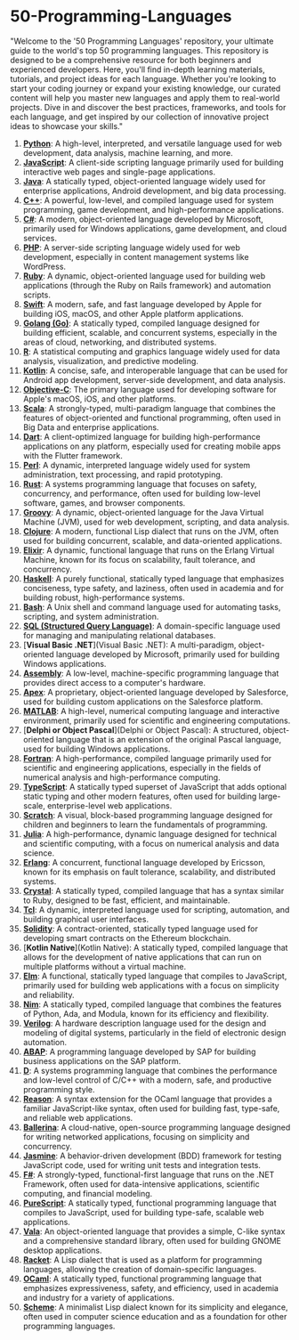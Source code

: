 # 50-Programming-Languages

"Welcome to the '50 Programming Languages' repository, your ultimate guide to the world's top 50 programming languages. This repository is designed to be a comprehensive resource for both beginners and experienced developers. Here, you'll find in-depth learning materials, tutorials, and project ideas for each language. Whether you're looking to start your coding journey or expand your existing knowledge, our curated content will help you master new languages and apply them to real-world projects. Dive in and discover the best practices, frameworks, and tools for each language, and get inspired by our collection of innovative project ideas to showcase your skills."

1. [**Python**](Python): A high-level, interpreted, and versatile language used for web development, data analysis, machine learning, and more.
2. [**JavaScript**](JavaScript): A client-side scripting language primarily used for building interactive web pages and single-page applications.
3. [**Java**](Java): A statically typed, object-oriented language widely used for enterprise applications, Android development, and big data processing.
4. [**C++**](C++): A powerful, low-level, and compiled language used for system programming, game development, and high-performance applications.
5. [**C#**](C#): A modern, object-oriented language developed by Microsoft, primarily used for Windows applications, game development, and cloud services.
6. [**PHP**](PHP): A server-side scripting language widely used for web development, especially in content management systems like WordPress.
7. [**Ruby**](Ruby): A dynamic, object-oriented language used for building web applications (through the Ruby on Rails framework) and automation scripts.
8. [**Swift**](Swift): A modern, safe, and fast language developed by Apple for building iOS, macOS, and other Apple platform applications.
9. [**Golang (Go)**](Golang (Go)): A statically typed, compiled language designed for building efficient, scalable, and concurrent systems, especially in the areas of cloud, networking, and distributed systems.
10. [**R**](R): A statistical computing and graphics language widely used for data analysis, visualization, and predictive modeling.
11. [**Kotlin**](Kotlin): A concise, safe, and interoperable language that can be used for Android app development, server-side development, and data analysis.
12. [**Objective-C**](Objective-C): The primary language used for developing software for Apple's macOS, iOS, and other platforms.
13. [**Scala**](Scala): A strongly-typed, multi-paradigm language that combines the features of object-oriented and functional programming, often used in Big Data and enterprise applications.
14. [**Dart**](Dart): A client-optimized language for building high-performance applications on any platform, especially used for creating mobile apps with the Flutter framework.
15. [**Perl**](Perl): A dynamic, interpreted language widely used for system administration, text processing, and rapid prototyping.
16. [**Rust**](Rust): A systems programming language that focuses on safety, concurrency, and performance, often used for building low-level software, games, and browser components.
17. [**Groovy**](Groovy): A dynamic, object-oriented language for the Java Virtual Machine (JVM), used for web development, scripting, and data analysis.
18. [**Clojure**](Clojure): A modern, functional Lisp dialect that runs on the JVM, often used for building concurrent, scalable, and data-oriented applications.
19. [**Elixir**](Elixir): A dynamic, functional language that runs on the Erlang Virtual Machine, known for its focus on scalability, fault tolerance, and concurrency.
20. [**Haskell**](Haskell): A purely functional, statically typed language that emphasizes conciseness, type safety, and laziness, often used in academia and for building robust, high-performance systems.
21. [**Bash**](Bash): A Unix shell and command language used for automating tasks, scripting, and system administration.
22. [**SQL (Structured Query Language)**](SQL (Structured Query Language)): A domain-specific language used for managing and manipulating relational databases.
23. [**Visual Basic .NET**](Visual Basic .NET): A multi-paradigm, object-oriented language developed by Microsoft, primarily used for building Windows applications.
24. [**Assembly**](Assembly): A low-level, machine-specific programming language that provides direct access to a computer's hardware.
25. [**Apex**](Apex): A proprietary, object-oriented language developed by Salesforce, used for building custom applications on the Salesforce platform.
26. [**MATLAB**](MATLAB): A high-level, numerical computing language and interactive environment, primarily used for scientific and engineering computations.
27. [**Delphi or Object Pascal**](Delphi or Object Pascal): A structured, object-oriented language that is an extension of the original Pascal language, used for building Windows applications.
28. [**Fortran**](Fortran): A high-performance, compiled language primarily used for scientific and engineering applications, especially in the fields of numerical analysis and high-performance computing.
29. [**TypeScript**](TypeScript): A statically typed superset of JavaScript that adds optional static typing and other modern features, often used for building large-scale, enterprise-level web applications.
30. [**Scratch**](Scratch): A visual, block-based programming language designed for children and beginners to learn the fundamentals of programming.
31. [**Julia**](Julia): A high-performance, dynamic language designed for technical and scientific computing, with a focus on numerical analysis and data science.
32. [**Erlang**](Erlang): A concurrent, functional language developed by Ericsson, known for its emphasis on fault tolerance, scalability, and distributed systems.
33. [**Crystal**](Crystal): A statically typed, compiled language that has a syntax similar to Ruby, designed to be fast, efficient, and maintainable.
34. [**Tcl**](Tcl): A dynamic, interpreted language used for scripting, automation, and building graphical user interfaces.
35. [**Solidity**](Solidity): A contract-oriented, statically typed language used for developing smart contracts on the Ethereum blockchain.
36. [**Kotlin Native**](Kotlin Native): A statically typed, compiled language that allows for the development of native applications that can run on multiple platforms without a virtual machine.
37. [**Elm**](Elm): A functional, statically typed language that compiles to JavaScript, primarily used for building web applications with a focus on simplicity and reliability.
38. [**Nim**](Nim): A statically typed, compiled language that combines the features of Python, Ada, and Modula, known for its efficiency and flexibility.
39. [**Verilog**](Verilog): A hardware description language used for the design and modeling of digital systems, particularly in the field of electronic design automation.
40. [**ABAP**](ABAP): A programming language developed by SAP for building business applications on the SAP platform.
41. [**D**](D): A systems programming language that combines the performance and low-level control of C/C++ with a modern, safe, and productive programming style.
42. [**Reason**](Reason): A syntax extension for the OCaml language that provides a familiar JavaScript-like syntax, often used for building fast, type-safe, and reliable web applications.
43. [**Ballerina**](Ballerina): A cloud-native, open-source programming language designed for writing networked applications, focusing on simplicity and concurrency.
44. [**Jasmine**](Jasmine): A behavior-driven development (BDD) framework for testing JavaScript code, used for writing unit tests and integration tests.
45. [**F#**](F#): A strongly-typed, functional-first language that runs on the .NET Framework, often used for data-intensive applications, scientific computing, and financial modeling.
46. [**PureScript**](PureScript): A statically typed, functional programming language that compiles to JavaScript, used for building type-safe, scalable web applications.
47. [**Vala**](Vala): An object-oriented language that provides a simple, C-like syntax and a comprehensive standard library, often used for building GNOME desktop applications.
48. [**Racket**](Racket): A Lisp dialect that is used as a platform for programming languages, allowing the creation of domain-specific languages.
49. [**OCaml**](OCaml): A statically typed, functional programming language that emphasizes expressiveness, safety, and efficiency, used in academia and industry for a variety of applications.
50. [**Scheme**](Scheme): A minimalist Lisp dialect known for its simplicity and elegance, often used in computer science education and as a foundation for other programming languages.
